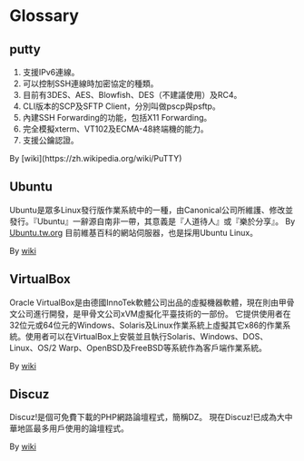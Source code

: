 # Glossary

## putty
<ol>
<li>支援IPv6連線。
<li>可以控制SSH連線時加密協定的種類。
<li>目前有3DES、AES、Blowfish、DES（不建議使用）及RC4。
<li>CLI版本的SCP及SFTP Client，分別叫做pscp與psftp。
<li>內建SSH Forwarding的功能，包括X11 Forwarding。
<li>完全模擬xterm、VT102及ECMA-48終端機的能力。
<li>支援公鑰認證。
</ol>
By [wiki](https://zh.wikipedia.org/wiki/PuTTY)

## Ubuntu
Ubuntu是眾多Linux發行版作業系統中的一種，由Canonical公司所維護、修改並發行。『Ubuntu』一辭源自南非一帶，其意義是『人道待人』或『樂於分享』。
By [Ubuntu.tw.org](http://wiki.ubuntu-tw.org/index.php?title=Ubuntu)
目前維基百科的網站伺服器，也是採用Ubuntu Linux。

By [wiki](https://zh.wikipedia.org/wiki/Ubuntu)

## VirtualBox

Oracle VirtualBox是由德國InnoTek軟體公司出品的虛擬機器軟體，現在則由甲骨文公司進行開發，是甲骨文公司xVM虛擬化平臺技術的一部份。
它提供使用者在32位元或64位元的Windows、Solaris及Linux作業系統上虛擬其它x86的作業系統。使用者可以在VirtualBox上安裝並且執行Solaris、Windows、DOS、Linux、OS/2 Warp、OpenBSD及FreeBSD等系統作為客戶端作業系統。

By [wiki](https://zh.wikipedia.org/wiki/VirtualBox)

## Discuz
Discuz!是個可免費下載的PHP網路論壇程式，簡稱DZ。
現在Discuz!已成為大中華地區最多用戶使用的論壇程式。

By [wiki](https://zh.wikipedia.org/wiki/Discuz!)